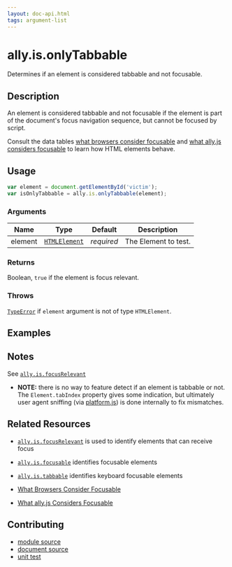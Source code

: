 ```yaml
---
layout: doc-api.html
tags: argument-list
---
```


# ally.is.onlyTabbable

Determines if an element is considered tabbable and not focusable.


## Description

An element is considered tabbable and not focusable if the element is part of the document's focus navigation sequence, but cannot be focused by script.

Consult the data tables [what browsers consider focusable](../../data-tables/focusable.md) and [what ally.js considers focusable](../../data-tables/focusable.strict.md) to learn how HTML elements behave.


## Usage

```js
var element = document.getElementById('victim');
var isOnlyTabbable = ally.is.onlyTabbable(element);
```

### Arguments

| Name | Type | Default | Description |
| ---- | ---- | ------- | ----------- |
| element | [`HTMLElement`](https://developer.mozilla.org/en/docs/Web/API/HTMLElement) | *required* | The Element to test. |

### Returns

Boolean, `true` if the element is focus relevant.

### Throws

[`TypeError`](https://developer.mozilla.org/en-US/docs/Web/JavaScript/Reference/Global_Objects/TypeError) if `element` argument is not of type `HTMLElement`.


## Examples


## Notes

See [`ally.is.focusRelevant`](./focus-relevant.md#Notes)

* **NOTE:** there is no way to feature detect if an element is tabbable or not. The `Element.tabIndex` property gives some indication, but ultimately user agent sniffing (via [platform.js](https://github.com/bestiejs/platform.js/)) is done internally to fix mismatches.


## Related Resources

* [`ally.is.focusRelevant`](focus-relevant.md) is used to identify elements that can receive focus
* [`ally.is.focusable`](focusable.md) identifies focusable elements
* [`ally.is.tabbable`](tabbable.md) identifies keyboard focusable elements

* [What Browsers Consider Focusable](../../data-tables/focusable.md)
* [What ally.js Considers Focusable](../../data-tables/focusable.strict.md)


## Contributing

* [module source](https://github.com/medialize/ally.js/blob/master/src/is/only-tabbable.js)
* [document source](https://github.com/medialize/ally.js/blob/master/docs/api/is/only-tabbable.md)
* [unit test](https://github.com/medialize/ally.js/blob/master/test/unit/is.only-tabbable.test.js)

